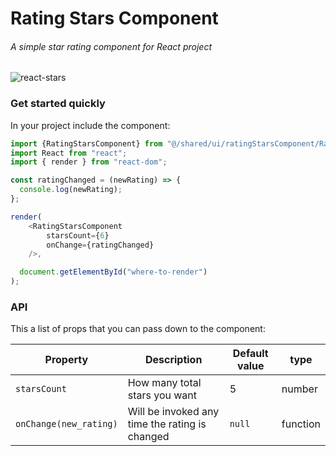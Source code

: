 # Rating Stars Component

###### A simple star rating component for React project

![react-stars](https://i.imgur.com/4b2tx0s.png)

### Get started quickly

In your project include the component:

```javascript
import {RatingStarsComponent} from "@/shared/ui/ratingStarsComponent/RatingStarsComponent"
import React from "react";
import { render } from "react-dom";

const ratingChanged = (newRating) => {
  console.log(newRating);
};

render(
    <RatingStarsComponent 
        starsCount={6} 
        onChange={ratingChanged}
    />,

  document.getElementById("where-to-render")
);
```

### API

This a list of props that you can pass down to the component:

| Property               | Description                                                                                                                               | Default value | type     |
| ---------------------- | ----------------------------------------------------------------------------------------------------------------------------------------- | ------------- | -------- |
| `starsCount`                | How many total stars you want                                                                                                             | 5             | number   |
| `onChange(new_rating)` | Will be invoked any time the rating is changed                                                                                            | `null`        | function |